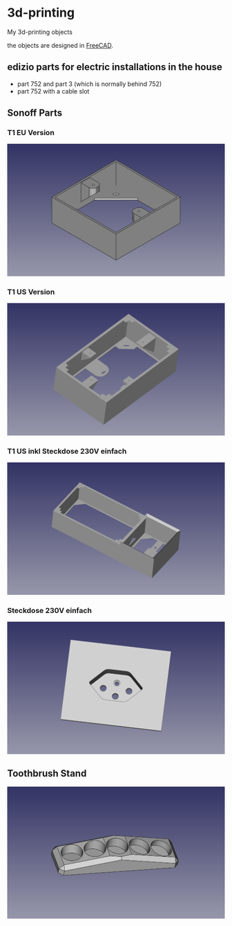 # 3d-printing
My 3d-printing objects

the objects are designed in [FreeCAD](https://www.freecadweb.org/). 

## edizio parts for electric installations in the house
* part 752 and part 3 (which is normally behind 752)
* part 752 with a cable slot

## Sonoff Parts
### T1 EU Version
![Sonoff T1 EU](https://github.com/mgafner/3d-printing/raw/master/sonoff/Aufputz_Einfach_EU/sonoff-t1-aufputz-eu.png)

### T1 US Version
![Sonoff T1 EU](https://github.com/mgafner/3d-printing/raw/master/sonoff/Aufputz_Einfach_US/sonoff-t1-aufputz-us.png)

### T1 US inkl Steckdose 230V einfach
![Sonoff T1 US Steckdose 230V](https://github.com/mgafner/3d-printing/raw/master/sonoff/Aufputz_Einfach_US_und_Steckdose/sonoff-T1-US-aufputz-v2-2-und-Steckdose_v1-1.png)

### Steckdose 230V einfach
![Steckdose 230V](https://github.com/mgafner/3d-printing/raw/master/sonoff/Steckdose_230V_einfach/Steckdose_230V_CH_einfach_basis.png)

## Toothbrush Stand
![Toothbrush Stand](https://github.com/mgafner/3d-printing/raw/master/toothbrush_stand/toothbrush-stand-v2-1.png)

